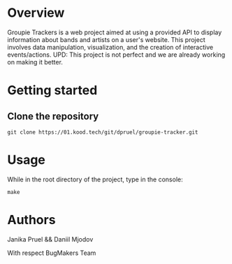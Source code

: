 # Overview
Groupie Trackers is a web project aimed at using a provided API to display information about bands and artists on a user's website. This project involves data manipulation, visualization, and the creation of interactive events/actions. 
UPD: This project is not perfect and we are already working on making it better.

# Getting started

## Clone the repository
```
git clone https://01.kood.tech/git/dpruel/groupie-tracker.git
```
# Usage
While in the root directory of the project, type in the console: 
```
make
```

# Authors
Janika Pruel && Daniil Mjodov

With respect BugMakers Team